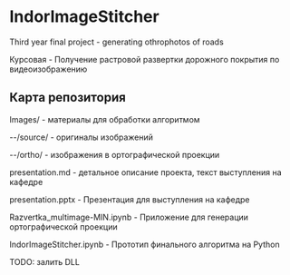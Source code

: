 # IndorImageStitcher
Third year final project - generating othrophotos of roads

Курсовая - Получение растровой развертки дорожного покрытия по видеоизображению
## Карта репозитория
Images/ - материалы для обработки алгоритмом

--/source/ - оригиналы изображений
  
--/ortho/ - изображения в ортографической проекции
  
presentation.md - детальное описание проекта, текст выступления на кафедре

presentation.pptx - Презентация для выступления на кафедре

Razvertka_multimage-MIN.ipynb - Приложение для генерации ортографической проекции

IndorImageStitcher.ipynb - Прототип финального алгоритма на Python

TODO: залить DLL


